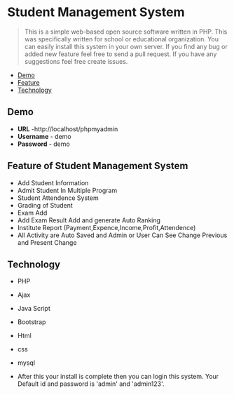 # Student Management System
> This is a simple web-based open source software written in PHP. This was specifically written for school or educational organization. You can easily install this system in your own server.
> If you find any bug or added new feature feel free to send a pull request.
> If you have any suggestions feel free create issues.
- [Demo](#demo)
- [Feature](#feature-of-student-management-system)
- [Technology](#technology)

Demo
-----------------------------
- **URL** -http://localhost/phpmyadmin
- **Username** -  demo
- **Password** - demo

Feature of Student Management System
-----------------------------
- Add Student Information
- Admit Student In Multiple Program
- Student Attendence System
- Grading of Student
- Exam Add
- Add Exam Result Add and generate Auto Ranking
- Institute Report (Payment,Expence,Income,Profit,Attendence)
- All Activity are Auto Saved and Admin or User Can See Change Previous and Present Change

Technology
-----------------------
- PHP
- Ajax
- Java Script
- Bootstrap
- Html
- css
- mysql

- After this your install is complete then you can login this system. Your Default id and password is 'admin' and 'admin123'.
